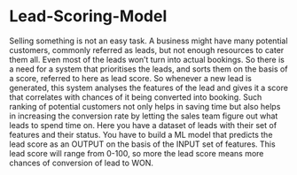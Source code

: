 # Lead-Scoring-Model
Selling something is not an easy task. A business might have many potential customers, commonly referred as leads, but not enough resources to cater them all. 
Even most of the leads won’t turn into actual bookings. So there is a need for a system that prioritises the leads, and sorts them on the basis of a score, referred 
to here as lead score. So whenever a new lead is generated, this system analyses the features of the lead and gives it a score that correlates with chances of it 
being converted into booking. Such ranking of potential customers not only helps in saving time but also helps in increasing the conversion rate by letting the sales 
team figure out what leads to spend time on.
Here you have a dataset of leads with their set of features and their status. You have to build a ML model that predicts the lead score as an OUTPUT on the basis of 
the INPUT set of features. This lead score will range from 0-100, so more the lead score means more chances of conversion of lead to WON.
